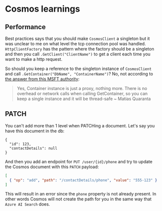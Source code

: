 # Cosmos learnings

## Performance

Best practices says that you should make `CosmosClient` a singleton but it was unclear to me on what level the tcp connection pool was handled. `HttpClientFactory` has the pattern where the factory should be a singleton and then you call `.GetClient("ClientName")` to get a client each time you want to make a http request.

So should you keep a reference to the singleton instance of `CosmosClient` and call `.GetContainer("DbName", "ContainerName")`? No, not according to [the answer from this MSFT authority](https://stackoverflow.com/questions/62383219/can-cosmos-sdk3-container-be-a-singleton):

> Yes, Container instance is just a proxy, nothing more. There is no overhead or network calls when calling GetContainer, so you can keep a single instance and it will be thread-safe
> ~ Matias Quaranta

## PATCH

You can't add more than 1 level when PATCHing a document. Let's say you have this document in the db:

```jsonc
{
  "id": 123,
  "contactDetails": null
}
```

And then you add an endpoint for `PUT /user/{id}/phone` and try to update the Cosmos document with this `PATCH` payload:

```json
[
  { "op": "add", "path": "/contactDetails/phone", "value": "555-123" }
]
```

This will result in an error since the `phone` property is not already present. In other words Cosmos will not create the path for you in the same way that `Azure AI Search` does.